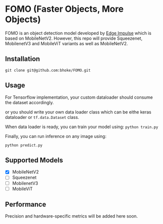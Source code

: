 # FOMO (Faster Objects, More Objects)
FOMO is an object detection model developed by [Edge Impulse](https://docs.edgeimpulse.com/docs/edge-impulse-studio/learning-blocks/object-detection/fomo-object-detection-for-constrained-devices) which is based on MobileNetV2.
However, this repo will provide Squeezenet, MobilenetV3 and MobileViT variants as well as MobileNetV2.

## Installation
`git clone git@github.com:bhoke/FOMO.git`

## Usage
For Tensorflow implementation, your custom dataloader should consume the dataset accordingly.

or you should write your own data loader class which can be eithe keras dataloader or `tf.data.Dataset` class.

When data loader is ready, you can train your model using:
`python train.py`

Finally, you can run inference on any image using:

`python predict.py`

## Supported Models
- [x] MobileNetV2
- [ ] Squeezenet
- [ ] MobilenetV3
- [ ] MobileViT

## Performance
Precision and hardware-specific metrics will be added here soon.
